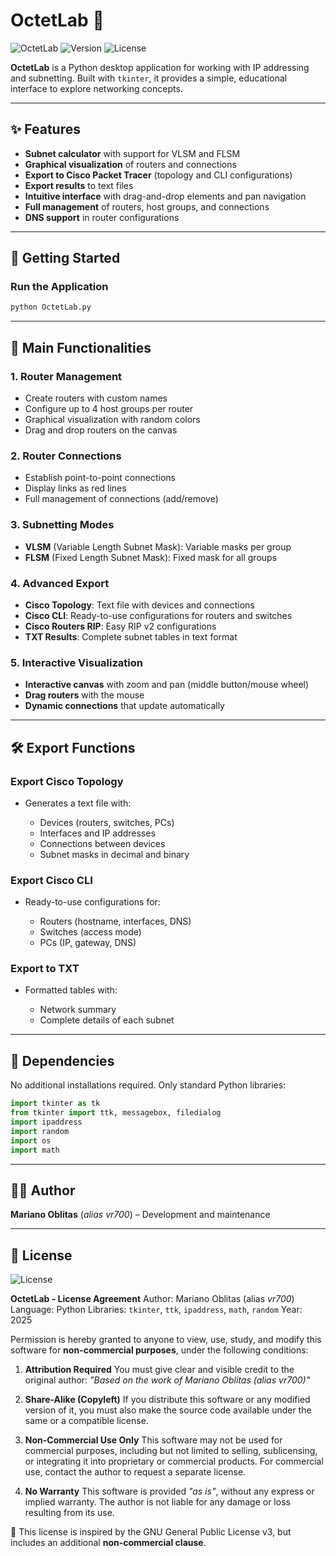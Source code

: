 # OctetLab 🐙

![OctetLab](https://img.shields.io/badge/OctetLab-IP%20Subnetting%20Tool-brightgreen)
![Version](https://img.shields.io/badge/version-1.0.0-blue)
![License](https://img.shields.io/badge/license-OctetLab%20Non--Commercial%201.0-lightgrey)

**OctetLab** is a Python desktop application for working with IP addressing and subnetting. Built with `tkinter`, it provides a simple, educational interface to explore networking concepts.

---

## ✨ Features

* **Subnet calculator** with support for VLSM and FLSM
* **Graphical visualization** of routers and connections
* **Export to Cisco Packet Tracer** (topology and CLI configurations)
* **Export results** to text files
* **Intuitive interface** with drag-and-drop elements and pan navigation
* **Full management** of routers, host groups, and connections
* **DNS support** in router configurations

---

## 🚀 Getting Started

### Run the Application

```bash
python OctetLab.py
```

---

## 🎯 Main Functionalities

### 1. Router Management

* Create routers with custom names
* Configure up to 4 host groups per router
* Graphical visualization with random colors
* Drag and drop routers on the canvas

### 2. Router Connections

* Establish point-to-point connections
* Display links as red lines
* Full management of connections (add/remove)

### 3. Subnetting Modes

* **VLSM** (Variable Length Subnet Mask): Variable masks per group
* **FLSM** (Fixed Length Subnet Mask): Fixed mask for all groups

### 4. Advanced Export

* **Cisco Topology**: Text file with devices and connections
* **Cisco CLI**: Ready-to-use configurations for routers and switches
* **Cisco Routers RIP**: Easy RIP v2 configurations
* **TXT Results**: Complete subnet tables in text format

### 5. Interactive Visualization

* **Interactive canvas** with zoom and pan (middle button/mouse wheel)
* **Drag routers** with the mouse
* **Dynamic connections** that update automatically

---

## 🛠️ Export Functions

### Export Cisco Topology

* Generates a text file with:

  * Devices (routers, switches, PCs)
  * Interfaces and IP addresses
  * Connections between devices
  * Subnet masks in decimal and binary

### Export Cisco CLI

* Ready-to-use configurations for:

  * Routers (hostname, interfaces, DNS)
  * Switches (access mode)
  * PCs (IP, gateway, DNS)

### Export to TXT

* Formatted tables with:

  * Network summary
  * Complete details of each subnet

---

## 🔧 Dependencies

No additional installations required. Only standard Python libraries:

```python
import tkinter as tk
from tkinter import ttk, messagebox, filedialog
import ipaddress
import random
import os
import math
```

---

## 👨‍💻 Author

**Mariano Oblitas** (*alias vr700*) – Development and maintenance

---

## 📄 License

![License](https://img.shields.io/badge/license-OctetLab%20Non--Commercial%201.0-lightgrey)

**OctetLab - License Agreement**
Author: Mariano Oblitas (alias *vr700*)
Language: Python
Libraries: `tkinter`, `ttk`, `ipaddress`, `math`, `random`
Year: 2025

Permission is hereby granted to anyone to view, use, study, and modify this software for **non-commercial purposes**, under the following conditions:

1. **Attribution Required**
   You must give clear and visible credit to the original author:
   *"Based on the work of Mariano Oblitas (alias vr700)"*

2. **Share-Alike (Copyleft)**
   If you distribute this software or any modified version of it, you must also make the source code available under the same or a compatible license.

3. **Non-Commercial Use Only**
   This software may not be used for commercial purposes, including but not limited to selling, sublicensing, or integrating it into proprietary or commercial products.
   For commercial use, contact the author to request a separate license.

4. **No Warranty**
   This software is provided *"as is"*, without any express or implied warranty. The author is not liable for any damage or loss resulting from its use.

📌 This license is inspired by the GNU General Public License v3, but includes an additional **non-commercial clause**.

